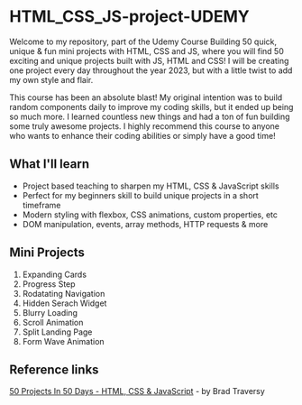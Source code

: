 # HTML_CSS_JS-project-UDEMY

Welcome to my repository, part of the Udemy Course Building 50 quick, unique & fun mini projects with HTML, CSS and JS, where you will find 50 exciting and unique projects built with JS, HTML and CSS! I will be creating one project every day throughout the year 2023, but with a little twist to add my own style and flair.

This course has been an absolute blast! My original intention was to build random components daily to improve my coding skills, but it ended up being so much more. I learned countless new things and had a ton of fun building some truly awesome projects. I highly recommend this course to anyone who wants to enhance their coding abilities or simply have a good time!

## What I'll learn

- Project based teaching to sharpen my HTML, CSS & JavaScript skills
- Perfect for my beginners skill to build unique projects in a short timeframe
- Modern styling with flexbox, CSS animations, custom properties, etc
- DOM manipulation, events, array methods, HTTP requests & more

## Mini Projects

1. Expanding Cards
2. Progress Step
3. Rodatating Navigation
4. Hidden Serach Widget
5. Blurry Loading
6. Scroll Animation
7. Split Landing Page
8. Form Wave Animation

## Reference links

[50 Projects In 50 Days - HTML, CSS & JavaScript](https://www.udemy.com/course/50-projects-50-days/) - by Brad Traversy
